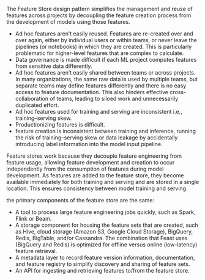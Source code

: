The Feature Store design pattern simplifies the management and reuse of features across projects by decoupling the feature creation process from the development of models using those features. 

* Ad hoc features aren’t easily reused. Features are re-created over and over again, either by individual users or within teams, or never leave the pipelines (or notebooks) in which they are created. This is particularly problematic for higher-level features that are complex to calculate. 
* Data governance is made difficult if each ML project computes features from sensitive data differently. 
* Ad hoc features aren’t easily shared between teams or across projects. In many organizations, the same raw data is used by multiple teams, but separate teams may define features differently and there is no easy access to feature documentation. This also hinders effective cross-collaboration of teams, leading to siloed work and unnecessarily duplicated effort. 
* Ad hoc features used for training and serving are inconsistent i.e., training–serving skew. 
* Productionizing features is difficult. 
* feature creation is inconsistent between training and inference, running the risk of training–serving skew or data leakage by accidentally introducing label information into the model input pipeline. 

Feature stores work because they decouple feature engineering from feature usage, allowing feature development and creation to occur independently from the consumption of features during model development. As features are added to the feature store, they become available immediately for both training and serving and are stored in a single location. This ensures consistency between model training and serving. 


the primary components of the feature store are the same:
* A tool to process large feature engineering jobs quickly, such as Spark, Flink or Beam. 
* A storage component for housing the feature sets that are created, such as Hive, cloud storage (Amazon S3, Google Cloud Storage), BigQuery, Redis, BigTable, and/or Cassandra. The combination that Feast uses (BigQuery and Redis) is optimized for offline versus online (low-latency) feature retrieval. 
* A metadata layer to record feature version information, documentation, and feature registry to simplify discovery and sharing of feature sets. 
* An API for ingesting and retrieving features to/from the feature store. 







